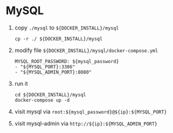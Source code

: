 # MySQL
1. copy `./mysql` to `${DOCKER_INSTALL}/mysql`
        
       cp -r ./ ${DOCKER_INSTALL}/mysql
2. modify file `${DOCKER_INSTALL}/mysql/docker-compose.yml`

       MYSQL_ROOT_PASSWORD: ${mysql_password}
       - "${MYSQL_PORT}:3306"
       - "${MYSQL_ADMIN_PORT}:8080"
3. run it

       cd ${DOCKER_INSTALL}/mysql
       docker-compose up -d
4. visit mysql via `root:${mysql_password}@${ip}:${MYSQL_PORT}`
5. visit mysql-admin via `http://${ip}:${MYSQL_ADMIN_PORT}`